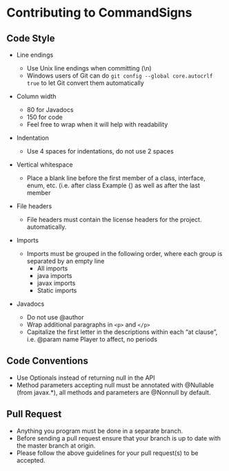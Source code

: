 Contributing to CommandSigns
=============================

## Code Style ##
* Line endings
    * Use Unix line endings when committing (\n)
    * Windows users of Git can do `git config --global core.autocrlf true` to let Git convert them automatically
    
* Column width
    * 80 for Javadocs
    * 150 for code
    * Feel free to wrap when it will help with readability 
    
* Indentation
    * Use 4 spaces for indentations, do not use 2 spaces  
    
* Vertical whitespace
    * Place a blank line before the first member of a class, interface, enum, etc. (i.e. after class Example {) as well 
    as after the last member
    
* File headers
    * File headers must contain the license headers for the project.
    automatically.
    
* Imports
    * Imports must be grouped in the following order, where each group is separated by an empty line
        * All imports
        * java imports
        * javax imports
        * Static imports

* Javadocs
    * Do not use @author
    * Wrap additional paragraphs in `<p>` and `</p>`
    * Capitalize the first letter in the descriptions within each “at clause”, i.e. @param name Player to affect, no
      periods
    
## Code Conventions ##
* Use Optionals instead of returning null in the API
* Method parameters accepting null must be annotated with @Nullable (from javax.*), all methods and parameters are @Nonnull by default.

## Pull Request ##
* Anything you program must be done in a separate branch.
* Before sending a pull request ensure that your branch is up to date with the master branch at origin.
* Please follow the above guidelines for your pull request(s) to be accepted.
